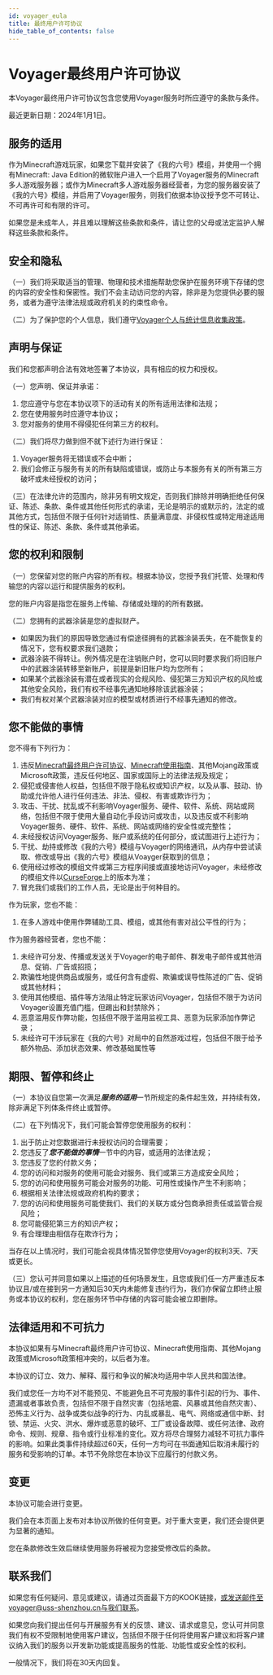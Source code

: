 ```yaml
---
id: voyager_eula
title: 最终用户许可协议
hide_table_of_contents: false 
---
```


# Voyager最终用户许可协议

本Voyager最终用户许可协议包含您使用Voyager服务时所应遵守的条款与条件。

最近更新日期：2024年1月1日。

## 服务的适用

作为Minecraft游戏玩家，如果您下载并安装了《我的六号》模组，并使用一个拥有Minecraft: Java Edition的微软账户进入一个启用了Voyager服务的Minecraft多人游戏服务器；或作为Minecraft多人游戏服务器经营者，为您的服务器安装了《我的六号》模组，并启用了Voyager服务，则我们依据本协议授予您不可转让、不可再许可和有限的许可。

如果您是未成年人，并且难以理解这些条款和条件，请让您的父母或法定监护人解释这些条款和条件。

## 安全和隐私

（一）我们将采取适当的管理、物理和技术措施帮助您保护在服务环境下存储的您的内容的安全性和保密性。我们不会主动访问您的内容，除非是为您提供必要的服务，或者为遵守法律法规或政府机关的约束性命令。

（二）为了保护您的个人信息，我们遵守[Voyager个人与统计信息收集政策](data_collect)。

## 声明与保证

我们和您都声明合法有效地签署了本协议，具有相应的权力和授权。

（一）您声明、保证并承诺：

1. 您应遵守与您在本协议项下的活动有关的所有适用法律和法规；
2. 您在使用服务时应遵守本协议；
3. 您对服务的使用不得侵犯任何第三方的权利。

（二）我们将尽力做到但不就下述行为进行保证：

1. Voyager服务将无错误或不会中断；
2. 我们会修正与服务有关的所有缺陷或错误，或防止与本服务有关的所有第三方破坏或未经授权的访问；

（三）在法律允许的范围内，除非另有明文规定，否则我们排除并明确拒绝任何保证、陈述、条款、条件或其他任何形式的承诺，无论是明示的或默示的，法定的或其他方式，包括但不限于任何针对适销性、质量满意度、非侵权性或特定用途适用性的保证、陈述、条款、条件或其他承诺。

## 您的权利和限制

（一）您保留对您的账户内容的所有权。根据本协议，您授予我们托管、处理和传输您的内容以运行和提供服务的权利。

您的账户内容是指您在服务上传输、存储或处理的的所有数据。

（二）您拥有的武器涂装是您的虚拟财产。

- 如果因为我们的原因导致您通过有偿途径拥有的武器涂装丢失，在不能恢复的情况下，您有权要求我们退款；
- 武器涂装不得转让。例外情况是在注销账户时，您可以同时要求我们将旧账户中的武器涂装转移至新账户，前提是新旧账户均为您所有；
- 如果某个武器涂装有潜在或者现实的合规风险、侵犯第三方知识产权的风险或其他安全风险，我们有权不经事先通知地移除该武器涂装；
- 我们有权对某个武器涂装对应的模型或材质进行不经事先通知的修改。

## 您不能做的事情

您不得有下列行为：

1. 违反[Minecraft最终用户许可协议](https://www.minecraft.net/en-us/eula)、[Minecraft使用指南](https://www.minecraft.net/en-us/usage-guidelines)、其他Mojang政策或Microsoft政策，违反任何地区、国家或国际上的法律法规及规定；
2. 侵犯或侵害他人权益，包括但不限于隐私权或知识产权，以及从事、鼓动、协助或允许他人进行任何违法、非法、侵权、有害或欺诈行为；
3. 攻击、干扰、扰乱或不利影响Voyager服务、硬件、软件、系统、网站或网络，包括但不限于使用大量自动化手段访问或攻击，以及违反或不利影响Voyager服务、硬件、软件、系统、网站或网络的安全性或完整性；
4. 未经授权访问Voyager服务、账户或系统的任何部分，或试图进行上述行为；
5. 干扰、劫持或修改《我的六号》模组与Voyager的网络通讯，从内存中尝试读取、修改或导出《我的六号》模组从Voayger获取到的信息；
6. 使用经过修改的模组文件或第三方程序间接或直接地访问Voyager，未经修改的模组文件以[CurseForge](https://www.curseforge.com/minecraft/mc-mods/rainbow6/files)上的版本为准；
7. 冒充我们或我们的工作人员，无论是出于何种目的。

作为玩家，您也不能：

1. 在多人游戏中使用作弊辅助工具、模组，或其他有害对战公平性的行为；


作为服务器经营者，您也不能：

1. 未经许可分发、传播或发送关于Voyager的电子邮件、群发电子邮件或其他消息、促销、广告或招揽；
2. 欺骗性地提供商品或服务，或任何含有虚假、欺骗或误导性陈述的广告、促销或其他材料；
3. 使用其他模组、插件等方法阻止特定玩家访问Voyager，包括但不限于为访问Voyager设置充值门槛，但踢出和封禁除外；
4. 恶意滥用反作弊功能，包括但不限于滥用监视工具、恶意为玩家添加作弊记录；
5. 未经许可干涉玩家在《我的六号》对局中的自然游戏过程，包括但不限于给予额外物品、添加状态效果、修改基础属性等



## 期限、暂停和终止

（一）本协议自您第一次满足***服务的适用***一节所规定的条件起生效，并持续有效，除非满足下列体条件终止或暂停。

（二）在下列情况下，我们可能会暂停您使用服务的权利：

1. 出于防止对您数据进行未授权访问的合理需要；
2. 您违反了***您不能做的事情***一节中的内容，或适用的法律法规；
3. 您违反了您的付款义务；
4. 您的访问和对服务的使用可能会对服务、我们或第三方造成安全风险；
5. 您的访问和使用服务可能会对服务的功能、可用性或操作产生不利影响；
6. 根据相关法律法规或政府机构的要求；
7. 您的访问和使用服务可能使我们、我们的关联方或分包商承担责任或监管合规风险；
8. 您可能侵犯第三方的知识产权；
9. 有合理理由相信存在欺诈行为；

当存在以上情况时，我们可能会视具体情况暂停您使用Voyager的权利3天、7天或更长。

（三）您认可并同意如果以上描述的任何场景发生，且您或我们任一方严重违反本协议且/或在接到另一方通知后30天内未能修复违约行为，我们亦保留立即终止服务或本协议的权利，您在服务环节中存储的内容可能会被立即删除。

## 法律适用和不可抗力

本协议如果有与Minecraft最终用户许可协议、Minecraft使用指南、其他Mojang政策或Microsoft政策相冲突的，以后者为准。

本协议的订立、效力、解释、履行和争议的解决均适用中华人民共和国法律。

我们或您任一方均不对不能预见、不能避免且不可克服的事件引起的行为、事件、遗漏或者事故负责，包括但不限于自然灾害（包括地震、风暴或其他自然灾害）、恐怖主义行为、战争或类似战争的行为、内乱或暴乱、电气、网络或通信中断、封锁、禁运、火灾、洪水、爆炸或恶意的破坏、工厂或设备故障、或任何法律、政府命令、规则、规章、指令或行业标准的变化。双方将尽合理努力减轻不可抗力事件的影响。如果此类事件持续超过60天，任何一方均可在书面通知后取消未履行的服务和受影响的订单。本节不免除您在本协议下应履行的付款义务。

## 变更

本协议可能会进行变更。

我们会在本页面上发布对本协议所做的任何变更。对于重大变更，我们还会提供更为显著的通知。

您在条款修改生效后继续使用服务将被视为您接受修改后的条款。

## 联系我们

如果您有任何疑问、意见或建议，请通过页面最下方的KOOK链接，或发送邮件至voyager@uss-shenzhou.cn与我们联系。

如果您向我们提出任何与开展服务有关的反馈、建议、请求或意见，您认可并同意我们有权不受限制地使用客户建议，包括但不限于任何将使用客户建议和将客户建议纳入我们的服务以开发新功能或提高服务的性能、功能性或安全性的权利。

一般情况下，我们将在30天内回复。
